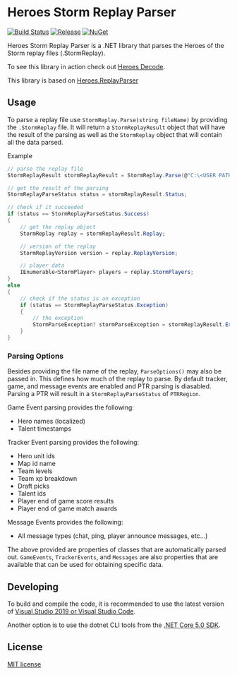 # Heroes Storm Replay Parser
[![Build Status](https://dev.azure.com/kevinkoliva/Heroes%20of%20the%20Storm%20Projects/_apis/build/status/HeroesToolChest.Heroes.StormReplayParser?branchName=master)](https://dev.azure.com/kevinkoliva/Heroes%20of%20the%20Storm%20Projects/_build/latest?definitionId=10&branchName=master)
[![Release](https://img.shields.io/github/release/HeroesToolChest/Heroes.StormReplayParser.svg)](https://github.com/HeroesToolChest/Heroes.StormReplayParser/releases/latest) 
[![NuGet](https://img.shields.io/nuget/v/Heroes.StormReplayParser.svg)](https://www.nuget.org/packages/Heroes.StormReplayParser/)

Heroes Storm Replay Parser is a .NET library that parses the Heroes of the Storm replay files (.StormReplay).

To see this library in action check out [Heroes Decode](https://github.com/HeroesToolChest/HeroesDecode).

This library is based on [Heroes.ReplayParser](https://github.com/barrett777/Heroes.ReplayParser)

## Usage
To parse a replay file use `StormReplay.Parse(string fileName)` by providing the `.StormReplay` file. It will return a `StormReplayResult` object that will have the result of the parsing as well as the `StormReplay` object that will contain all the data parsed.

Example
```C#
// parse the replay file
StormReplayResult stormReplayResult = StormReplay.Parse(@"C:\<USER PATH>\Replays\Multiplayer\2020-06-29 20.08.13 Garden of Terror.StormReplay");

// get the result of the parsing
StormReplayParseStatus status = stormReplayResult.Status;

// check if it succeeded
if (status == StormReplayParseStatus.Success)
{
    // get the replay object
    StormReplay replay = stormReplayResult.Replay;

    // version of the replay
    StormReplayVersion version = replay.ReplayVersion;

    // player data
    IEnumerable<StormPlayer> players = replay.StormPlayers;
}
else
{
    // check if the status is an exception
    if (status == StormReplayParseStatus.Exception)
    {
        // the exception
        StormParseException? stormParseException = stormReplayResult.Exception;
    }
}
```
### Parsing Options
Besides providing the file name of the replay, `ParseOptions()` may also be passed in. This defines how much of the replay to parse. By default tracker, game, and message events are enabled and PTR parsing is diasabled. Parsing a PTR will result in a `StormReplayParseStatus` of `PTRRegion`.

Game Event parsing provides the following:
- Hero names (localized)
- Talent timestamps

Tracker Event parsing provides the following:
- Hero unit ids
- Map id name
- Team levels
- Team xp breakdown
- Draft picks
- Talent ids
- Player end of game score results
- Player end of game match awards

Message Events provides the following:
- All message types (chat, ping, player announce messages, etc...)

The above provided are properties of classes that are automatically parsed out. `GameEvents`, `TrackerEvents`, and `Messages` are also properties that are available that can be used for obtaining specific data.

## Developing
To build and compile the code, it is recommended to use the latest version of [Visual Studio 2019 or Visual Studio Code](https://visualstudio.microsoft.com/downloads/).

Another option is to use the dotnet CLI tools from the [.NET Core 5.0 SDK](https://dotnet.microsoft.com/download).

## License
[MIT license](/LICENSE)
